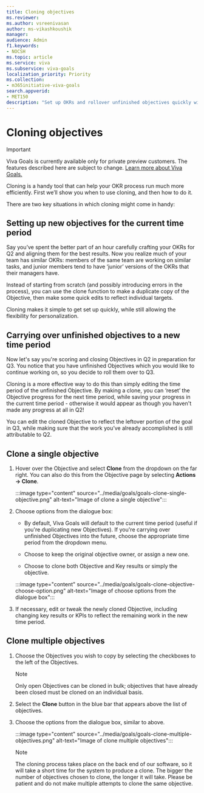```yaml
---
title: Cloning objectives
ms.reviewer: 
ms.author: vsreenivasan
author: ms-vikashkoushik
manager: 
audience: Admin
f1.keywords:
- NOCSH
ms.topic: article
ms.service: viva
ms.subservice: viva-goals
localization_priority: Priority
ms.collection:  
- m365initiative-viva-goals  
search.appverid:
- MET150
description: "Set up OKRs and rollover unfinished objectives quickly with this handy tool"
---
```


# Cloning objectives

> [!IMPORTANT]
> Viva Goals is currently available only for private preview customers. The features described here are subject to change. [Learn more about Viva Goals.](https://go.microsoft.com/fwlink/?linkid=2189933)

Cloning is a handy tool that can help your OKR process run much more efficiently. First we’ll show you when to use cloning, and then how to do it.

There are two key situations in which cloning might come in handy:

## Setting up new objectives for the current time period

Say you’ve spent the better part of an hour carefully crafting your OKRs for Q2 and aligning them for the best results. Now you realize much of your team has similar OKRs: members of the same team are working on similar tasks, and junior members tend to have ‘junior’ versions of the OKRs that their managers have. 

Instead of starting from scratch (and possibly introducing errors in the process), you can use the clone function to make a duplicate copy of the Objective, then make some quick edits to reflect individual targets. 

Cloning makes it simple to get set up quickly, while still allowing the flexibility for personalization.

## Carrying over unfinished objectives to a new time period

Now let's say you're scoring and closing Objectives in Q2 in preparation for Q3. You notice that you have unfinished Objectives which you would like to continue working on, so you decide to roll them over to Q3. 

Cloning is a more effective way to do this than simply editing the time period of the unfinished Objective. By making a clone, you can ‘reset’ the Objective progress for the next time period, while saving your progress in the current time period - otherwise it would appear as though you haven't made any progress at all in Q2! 

You can edit the cloned Objective to reflect the leftover portion of the goal in Q3, while making sure that the work you’ve already accomplished is still attributable to Q2.

## Clone a single objective

1. Hover over the Objective and select **Clone** from the dropdown on the far right. You can also do this from the Objective page by selecting **Actions -> Clone**. 

    :::image type="content" source="../media/goals/goals-clone-single-objective.png" alt-text="Image of clone a single objective":::

2. Choose options from the dialogue box:

    - By default, Viva Goals will default to the current time period (useful if you're duplicating new Objectives). If you're carrying over unfinished Objectives into the future, choose the appropriate time period from the dropdown menu.
    
    - Choose to keep the original objective owner, or assign a new one.
    
    - Choose to clone both Objective and Key results or simply the objective.

    :::image type="content" source="../media/goals/goals-clone-objective-choose-option.png" alt-text="Image of choose options from the dialogue box":::

3. If necessary, edit or tweak the newly cloned Objective, including changing key results or KPIs to reflect the remaining work in the new time period.

## Clone multiple objectives

1. Choose the Objectives you wish to copy by selecting the checkboxes to the left of the Objectives.

    > [!NOTE]
    > Only open Objectives can be cloned in bulk; objectives that have already been closed must be cloned on an individual basis. 

2. Select the **Clone** button in the blue bar that appears above the list of objectives.

3. Choose the options from the dialogue box, similar to above.

    :::image type="content" source="../media/goals/goals-clone-multiple-objectives.png" alt-text="Image of clone multiple objectives":::

    > [!NOTE]
    > The cloning process takes place on the back end of our software, so it will take a short time for the system to produce a clone. The bigger the number of objectives chosen to clone, the longer it will take. Please be patient and do not make multiple attempts to clone the same objective.